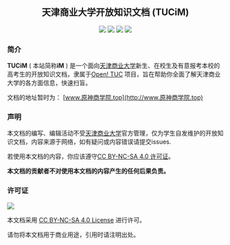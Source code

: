 <h2 align="center">
  天津商业大学开放知识文档 (TUCiM)
</h2>


<p align="center">
  <img src="https://img.shields.io/github/license/teriyakisushi/teriyakisushi.github.io
  ">
  <img src="https://img.shields.io/github/contributors/teriyakisushi/teriyakisushi.github.io
  ">
  <img src="https://img.shields.io/github/stars/teriyakisushi/teriyakisushi.github.io?style=flat
  ">
  <img src="https://img.shields.io/github/forks/teriyakisushi/teriyakisushi.github.io?style=flat
  ">
</p>

### 简介

**TUCiM**  ( 本站简称**iM** )  是一个面向[天津商业大学](https://www.tjcu.edu.cn/)新生、在校生及有意报考本校的高考生的开放知识文档，隶属于[Open! TUC]() 项目，旨在帮助你全面了解天津商业大学的各方面信息，快速扫盲。

文档的地址暂时为： [www.原神商学院.top](http://www.原神商学院.top)

### 声明

本文档的编写、编辑活动不受[天津商业大学](https://www.tjcu.edu.cn/)官方管理，仅为学生自发维护的开放知识文档，内容来源于网络，如有疑问或内容错误请提交issues.

若使用本文档的内容，你应该遵守[CC BY-NC-SA 4.0 许可证](LICENSE)。

**本文档的贡献者不对使用本文档的内容产生的任何后果负责。**

### 许可证

![](https://img.shields.io/github/license/teriyakisushi/teriyakisushi.github.io?style=for-the-badge&logo=creativecommons&logoColor=white&labelColor=black&color=grey
)

本文档采用 [CC BY-NC-SA 4.0 License](https://creativecommons.org/licenses/by-nc-sa/4.0/deed.zh) 进行许可。

请勿将本文档用于商业用途，引用时请注明出处。



